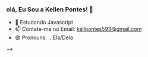 ### olá, Eu Sou a Kellen Pontes! 👋


- 🌱 Estudando Javascript
- 📫 Contate-me no Email: kellpontes593@gmail.com
- 😄 Pronouns: ...Ela/Dela

-->

